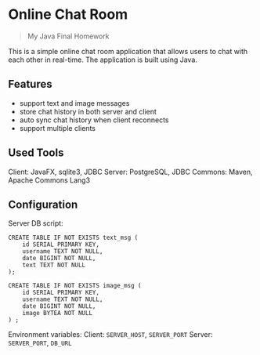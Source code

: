 # Online Chat Room

> My Java Final Homework

This is a simple online chat room application that allows users to chat with each other in real-time. The application is built using Java.

## Features

- support text and image messages
- store chat history in both server and client
- auto sync chat history when client reconnects
- support multiple clients

## Used Tools

Client: JavaFX, sqlite3, JDBC
Server: PostgreSQL, JDBC
Commons: Maven, Apache Commons Lang3

## Configuration

Server DB script:
```postgresql
CREATE TABLE IF NOT EXISTS text_msg (
    id SERIAL PRIMARY KEY,
    username TEXT NOT NULL,
    date BIGINT NOT NULL,
    text TEXT NOT NULL
);

CREATE TABLE IF NOT EXISTS image_msg (
    id SERIAL PRIMARY KEY,
    username TEXT NOT NULL,
    date BIGINT NOT NULL,
    image BYTEA NOT NULL
) ;
```

Environment variables:
Client: `SERVER_HOST`, `SERVER_PORT`
Server: `SERVER_PORT`, `DB_URL`
